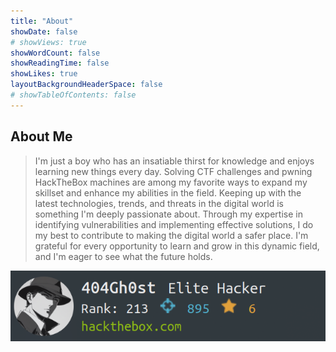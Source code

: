 ```yaml
---
title: "About"
showDate: false
# showViews: true
showWordCount: false
showReadingTime: false
showLikes: true
layoutBackgroundHeaderSpace: false
# showTableOfContents: false
---
```


## About Me

> I'm just a boy who has an insatiable thirst for knowledge and enjoys learning new things every day. Solving CTF challenges and pwning HackTheBox machines are among my favorite ways to expand my skillset and enhance my abilities in the field. Keeping up with the latest technologies, trends, and threats in the digital world is something I'm deeply passionate about. Through my expertise in identifying vulnerabilities and implementing effective solutions, I do my best to contribute to making the digital world a safer place. I'm grateful for every opportunity to learn and grow in this dynamic field, and I'm eager to see what the future holds.

![alt text](htbbadge.png)
